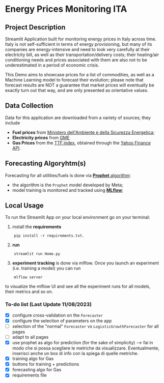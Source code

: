 # Energy Prices Monitoring ITA  

## Project Description
Streamlit Application built for monitoring energy prices in Italy across time.  
Italy is not self-sufficient in terms of energy provisioning, but many of its companies are energy-intensive and need to look very carefully at their electricity bill, as well as their transportation/delivery costs; their heating/air conditioning needs and prices associated with them are also not to be underestimated in a period of economic crisis.  
  
This Demo aims to showcase prices for a list of commodities, as well as a Machine Learning model to forecast their evolution; please note that forecast results are NOT a guarantee that market prices will eventually be exactly turn out that way, and are only presented as orientative values.

## Data Collection
Data for this application are downloaded from a variety of sources; they include
* **Fuel prices** from [Ministero dell'Ambiente e della Sicurezza Energetica](https://dgsaie.mise.gov.it/open-data);
* **Electricity prices** from [GME](https://www.mercatoelettrico.org/it/)
* **Gas Prices** from the [TTF index](https://www.enel.it/en/supporto/faq/ttf-gas), obtained through the [Yahoo Finance API](https://pypi.org/project/yfinance/).

## Forecasting Algoryhtm(s)
Forecasting for all utilities/fuels is done via [**Prophet** algorithm](https://facebook.github.io/prophet/):
* the algorithm is the `Prophet` model developed by Meta;
* model training is monitored and tracked using [**MLflow**](https://mlflow.org/);

## Local Usage
To run the Streamlit App on your local environment go on your terminal:
1. install the **requirements**
```
    pip install -r requirements.txt.
```
2. **run**
```
    streamlit run Home.py
```
3. **experiment tracking** is done via mlflow. Once you launch an experiment (i.e. training a model) you can run 
```
    mlflow server
```
to visualize the mlflow UI and see all the experiment runs for all models, their metrics and so on.


### To-do list (Last Update 11/08/2023)
- [x] configure cross-validation on the `Forecaster`
- [x] configure the selection of parameters on the app
- [ ] selection of the "normal" `Forecaster` vs `LogisticGrowthForecaster` for all pages
- [ ] adapt to all pages
- [x] use prophet as algo for prediction (for the sake of simplicity) --> fai in modo che si possa scegliere le metriche da visualizzare. Eventualmente, inserisci anche un box di info con la spiega di quelle metriche. 
- [x] training algo for Gas
- [x] buttons for training + predictions 
- [x] forecasting algo for Gas
- [x] requirements file
